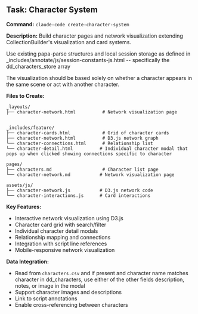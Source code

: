 ## Task: Character System

**Command:** `claude-code create-character-system`

**Description:** Build character pages and network visualization extending CollectionBuilder's visualization and card systems.

Use existing papa-parse structures and local session storage as defined in _includes/annotate/js/session-constants-js.html -- specifically the dd_characters_store array 
 
The visualization should be based solely on whether a character appears in the same scene or act with another character. 

**Files to Create:**

```
_layouts/
├── character-network.html          # Network visualization page


_includes/feature/
├── character-cards.html            # Grid of character cards
├── character-network.html          # D3.js network graph
└── character-connections.html      # Relationship list
└── character-detail.html          # Individual character modal that pops up when clicked showing connections specific to character

pages/
├── characters.md                   # Character list page
└── character-network.md           # Network visualization page

assets/js/
├── character-network.js           # D3.js network code
└── character-interactions.js      # Card interactions
```

**Key Features:**
- Interactive network visualization using D3.js
- Character card grid with search/filter
- Individual character detail modals
- Relationship mapping and connections
- Integration with script line references
- Mobile-responsive network visualization

**Data Integration:**
- Read from `characters.csv` and if present and character name matches character in dd_characters, use either of the other fields description, notes, or image in the modal
- Support character images and descriptions
- Link to script annotations
- Enable cross-referencing between characters
